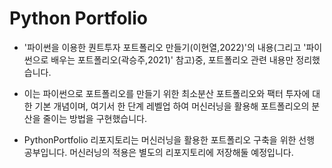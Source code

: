 # Python Portfolio

- '파이썬을 이용한 퀀트투자 포트폴리오 만들기(이현열,2022)'의 내용(그리고 '파이썬으로 배우는 포트폴리오(곽승주,2021)' 참고)중, 포트폴리오 관련 내용만 정리했습니다.

- 이는 파이썬으로 포트폴리오를 만들기 위한 최소분산 포트폴리오와 팩터 투자에 대한 기본 개념이며, 여기서 한 단계 레벨업 하여 머신러닝을 활용해 포트폴리오의 분산을 줄이는 방법을 구현했습니다.

- PythonPortfolio 리포지토리는 머신러닝을 활용한 포트폴리오 구축을 위한 선행 공부입니다. 머신러닝의 적용은 별도의 리포지토리에 저장해둘 예정입니다.
